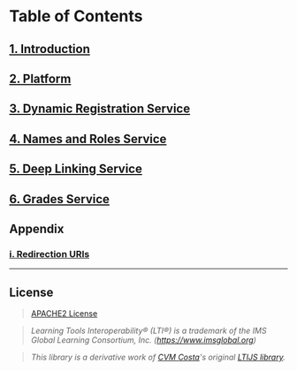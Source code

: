 # Table of Contents

## [1. Introduction](1-Introduction.md)
## [2. Platform](2-Platform.md)
## [3. Dynamic Registration Service](3-DynamicRegistration.md)
## [4. Names and Roles Service](4-NamesAndRoles.md)
## [5. Deep Linking Service](5-DeepLinking.md)
## [6. Grades Service](5-Grading.md)

## Appendix
### [i. Redirection URIs](i-RedirectionURIs.md)

---

## License

> [APACHE2 License](../LICENSE)

> *Learning Tools Interoperability® (LTI®) is a trademark of the IMS Global Learning Consortium, Inc. (https://www.imsglobal.org)*

> *This library is a derivative work of [CVM Costa](https://github.com/Cvmcosta)'s original [LTIJS library](https://github.com/Cvmcosta/ltijs).* 